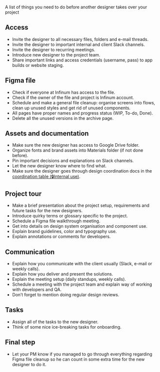A list of things you need to do before another designer takes over your project


## Access

- Invite the designer to all necessary files, folders and e-mail threads.
- Invite the designer to important internal and client Slack channels.
- Invite the designer to recurring meetings.
- Introduce new designer to the project team.
- Share important links and access credentials (username, pass) to app builds or website staging.


## Figma file

- Check if everyone at Infinum has access to the file.
- Check if the owner of the file and project is Infinum account.
- Schedule and make a general file cleanup: organise screens into flows, clean up unused styles and get rid of unused components.
- All pages have proper names and progress status (WIP, To-do, Done).
- Delete all the unused versions in the archive page.


## Assets and documentation

- Make sure the new designer has access to Google Drive folder.
- Organize fonts and brand assets into Materials folder (if not done before).
- Pin important decisions and explanations on Slack channels.
- Let the new designer know where to find what.
- Make sure the designer goes through design coordination docs in the [coordination table (🔒Internal use)](https://docs.google.com/spreadsheets/d/1o6Ut_5wdcOqwIVX2PuRBkNZxLkgi5QnP8CkXxg3ORfg/edit#gid=0).


## Project tour

- Make a brief presentation about the project setup, requirements and future tasks for the new designers.
- Introduce quirky terms or glossary specific to the project.
- Schedule a Figma file walkthrough meeting.
- Get into details on design system organisation and component use.
- Explain brand guidelines, color and typography use.
- Explain annotations or comments for developers.


## Communication

- Explain how you communicate with the client usually (Slack, e-mail or weekly calls).
- Explain how you deliver and present the solutions.
- Explain the meeting setup (daily standups, weekly calls).
- Schedule a meeting with the project team and explain way of working with developers and QA.
- Don’t forget to mention doing regular design reviews.


## Tasks

- Assign all of the tasks to the new designer.
- Think of some nice ice-breaking tasks for onboarding.


## Final step

- Let your PM know if you managed to go through everything regarding Figma file cleanup so he can count in some extra time for the new designer to do it.
